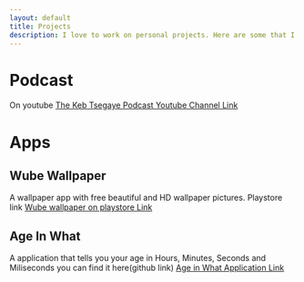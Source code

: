 ```yaml
---
layout: default
title: Projects
description: I love to work on personal projects. Here are some that I worked on.
---
```


# Podcast
On youtube [The Keb Tsegaye Podcast Youtube Channel Link](https://www.youtube.com/channel/UCOG9BEZhgY1xlEgINEgub-Q)

# Apps
## Wube Wallpaper
A wallpaper app with free beautiful and HD wallpaper pictures.
Playstore link [Wube wallpaper on playstore Link](https://play.google.com/store/apps/details?id=com.wube.wubealpha&hl=en_US&gl=US)

## Age In What
A application that tells you your age in Hours, Minutes, Seconds and Miliseconds
you can find it here(github link) [Age in What Application Link]( https://github.com/kebtsegaye/Age-In-What)
